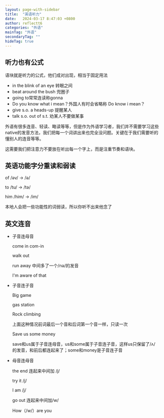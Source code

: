 ```yaml
---
layout: page-with-sidebar
title:  "英语听力"
date:   2024-03-17 8:47:03 +0800
author: reflectt6
categories: "外语"
mainTag: "外语"
secondaryTag: ""
hideTag: true
---
```




## 听力也有公式

语块就是听力的公式，他们成对出现，相当于固定用法

- in the blink of an eye 转眼之间
- beat around the bush 兜圈子
- going to常常连读称gonna
- Do you know what i mean？外国人有时会省略称 Do know i mean？
- give s.o. a heads-up 提醒某人
- talk s.o. out of s.t. 劝某人不要做某事

外语有很多连音、轻读、略读等等，但是作为外语学习者，我们并不需要学习这些native的发音方法，我们把每一个词讲出来也完全没问题。关键在于我们需要听的懂别人的连音等等。

这需要我们把注意力不要放在听出每一个字上，而是注重节奏和语块。



## 英语功能字分重读和弱读

of  /əv/  -> /ə/

to /tu/ -> /tə/

him /him/ -> /im/

本地人会把一些功能性的词弱读，所以你听不出来他念了



## 英文连音

- 子音连母音

  come in   com-in

  walk out

  run away   中间多了一个/nə/的发音

  I'm aware of that

- 子音连子音

  Big game 

  gas station

  Rock climbing

  上面这种情况前词最后一个音和后词第一个音一样，只读一次

  Save us some money

  save和us属于子音连母音，us和some属于子音连子音，这样us只保留了/ʌ/的发音，和前后都连起来了；some和money是子音连子音

- 母音连母音

  the end  连起来中间加 /j/

  try it /j/

  I am /j/

  go out 连起来中间加/w/

  How（/w/）are you
